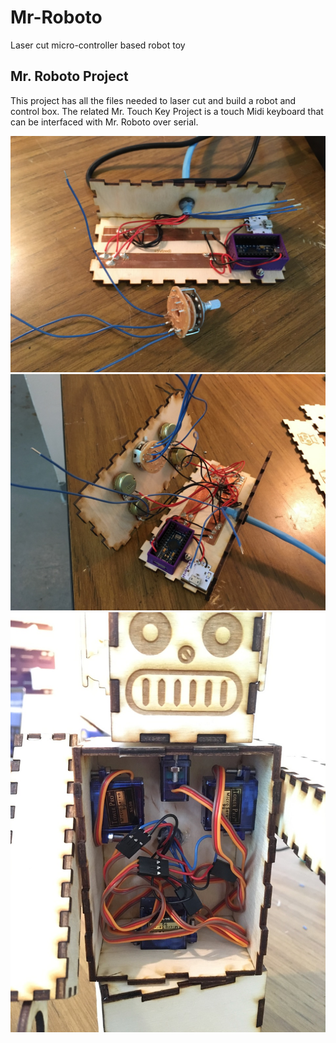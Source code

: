 # Mr-Roboto
Laser cut micro-controller based robot toy

<h2>Mr. Roboto Project</h2>
This project has all the files needed to laser cut and build a robot and control box.
The related Mr. Touch Key Project is a touch Midi keyboard that can be interfaced with Mr. Roboto over serial.

![alt text](https://github.com/davidcool/Mr-Roboto/blob/master/_pictures/IMG_6915.jpg)
![alt text](https://github.com/davidcool/Mr-Roboto/blob/master/_pictures/IMG_6919.jpg)
![alt text](https://github.com/davidcool/Mr-Roboto/blob/master/_pictures/IMG_6923.jpg)
